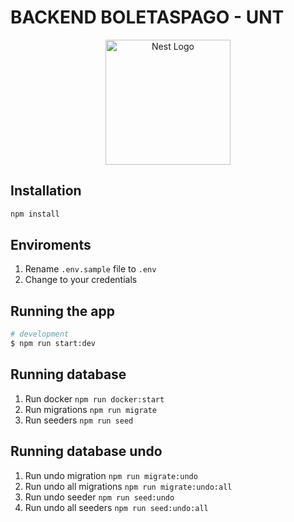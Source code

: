 # BACKEND BOLETASPAGO - UNT

<p align="center">
  <a href="http://nestjs.com/" target="blank">
  <img src="https://nestjs.com/img/logo-small.svg" width="200" alt="Nest Logo" />
  </a>
</p>

## Installation

```bash
npm install
```

## Enviroments

1. Rename `.env.sample` file to `.env`
2. Change to your credentials

## Running the app

```bash
# development
$ npm run start:dev
```

## Running database

1. Run docker `npm run docker:start`
2. Run migrations `npm run migrate`
3. Run seeders `npm run seed`

## Running database undo

1. Run undo migration `npm run migrate:undo`
2. Run undo all migrations `npm run migrate:undo:all`
3. Run undo seeder `npm run seed:undo`
4. Run undo all seeders `npm run seed:undo:all`
